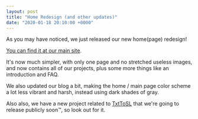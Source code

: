 ```yaml
---
layout: post
title: "Home Redesign (and other updates)"
date: "2020-01-18 20:10:00 +0000"
---
```


As you may have noticed, we just released our new home(page) redesign!

[You can find it at our main site](https://oojmed.com).

It's now much simpler, with only one page and no stretched useless images, and now contains all of our projects, plus some more things like an introduction and FAQ.

We also updated our blog a bit, making the home / main page color scheme a lot less vibrant and harsh, instead using dark shades of gray.

Also also, we have a new project related to [TxtToSL](https://txttosl.com) that we're going to release publicly soon™, so look out for it.